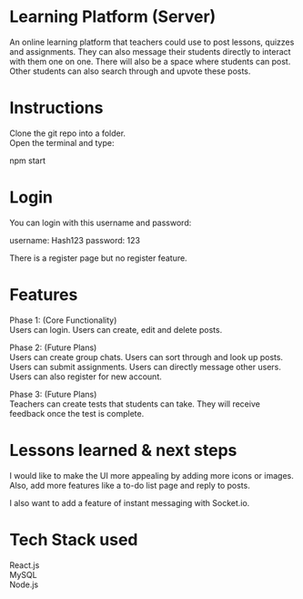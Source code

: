 
# Learning Platform (Server)

An online learning platform that teachers could use to post lessons, 
quizzes and assignments. 
They can also message their students directly to interact with them one on one. 
There will also be a space where students can post. 
Other students can also search through and upvote these posts. 

# Instructions
Clone the git repo into a folder.   
Open the terminal and type:  

npm start

# Login
You can login with this username and password:

username: Hash123
password: 123

There is a register page but no register feature.


# Features
Phase 1:    (Core Functionality)   
Users can login. 
Users can create, edit and delete posts.   

Phase 2: (Future Plans)  
Users can create group chats. Users can sort through and look up posts. Users can submit assignments. Users can directly message other users. Users can also register for new account.

Phase 3:    (Future Plans)  
Teachers can create tests that students can take. They will receive feedback once the test is complete. 




# Lessons learned & next steps   
I would like to make the UI more appealing by adding more icons or images.   
Also, add more features like a to-do list page and reply to posts.

I also want to add a feature of instant messaging with Socket.io.

# Tech Stack used
React.js      
MySQL       
Node.js   






